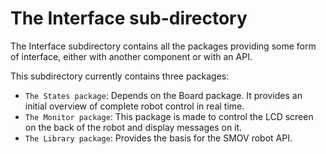 # The Interface sub-directory

The Interface subdirectory contains all the packages providing some form of interface, either with another component or with an API.

This subdirectory currently contains three packages: 

* `The States package`: Depends on the Board package. It provides an initial overview of complete robot control in real time.
* `The Monitor package`: This package is made to control the LCD screen on the back of the robot and display messages on it.
* `The Library package`: Provides the basis for the SMOV robot API.
